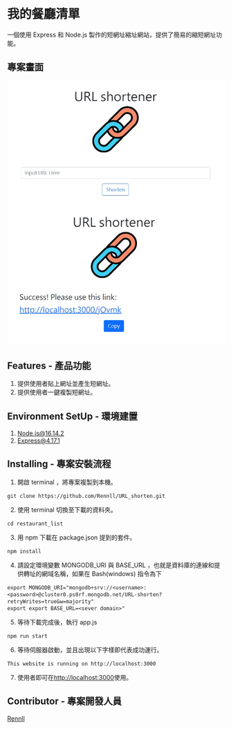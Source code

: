 # 我的餐廳清單

一個使用 Express 和 Node.js 製作的短網址縮址網站，提供了簡易的縮短網址功能。

## 專案畫面

![image](/public/screenshot/index.jpg)
![image](/public/screenshot/result.jpg)

## Features - 產品功能

1. 提供使用者貼上網址並產生短網址。
2. 提供使用者一鍵複製短網址。

## Environment SetUp - 環境建置

1. [Node.js@16.14.2](https://nodejs.org/)
2. [Express@4.17.1](https://expressjs.com/)

## Installing - 專案安裝流程

1. 開啟 terminal ，將專案複製到本機。

```
git clone https://github.com/Rennll/URL_shorten.git
```

2. 使用 terminal 切換至下載的資料夾。

```
cd restaurant_list
```

3. 用 npm 下載在 package.json 提到的套件。

```
npm install
```

4. 請設定環境變數 MONGODB_URI 與 BASE_URL ，也就是資料庫的連線和提供轉址的網域名稱，如果在 Bash(windows) 指令為下
```
export MONGODB_URI="mongodb+srv://<username>:<password>@cluster0.ps0rf.mongodb.net/URL-shorten?retryWrites=true&w=majority"
export export BASE_URL=<sever domain>"
```

5. 等待下載完成後，執行 app.js

```
npm run start
```

6. 等待伺服器啟動，並且出現以下字樣即代表成功運行。

```
This website is running on http://localhost:3000
```

7. 使用者即可在[http://localhost:3000](http://localhost:3000)使用。

## Contributor - 專案開發人員

[Rennll](https://github.com/Rennll)
